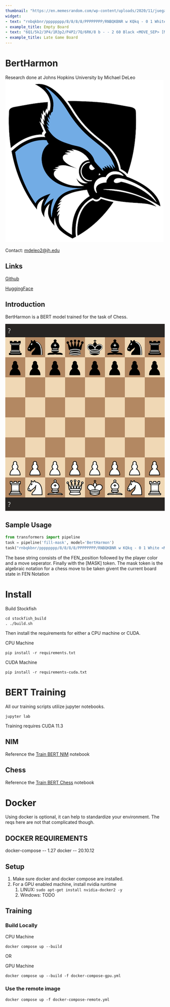 ```yaml
---
thumbnail: "https://en.memesrandom.com/wp-content/uploads/2020/11/juega-ajedrez.jpeg"
widget:
- text: "rnbqkbnr/pppppppp/8/8/8/8/PPPPPPPP/RNBQKBNR w KQkq - 0 1 White <MOVE_SEP> [MASK]"
- example_title: Empty Board
- text: "6Q1/5k2/3P4/1R3p2/P4P2/7Q/6RK/8 b - - 2 60 Black <MOVE_SEP> [MASK]"
- example_title: Late Game Board
---
```




# BertHarmon

Research done at Johns Hopkins University by Michael DeLeo![iu-13](resources/logo.png)

Contact: mdeleo2@jh.edu

## Links

[Github](https://github.com/deleomike/NLP-Chess)

[HuggingFace](https://huggingface.co/squish/BertHarmon)

## Introduction

BertHarmon is a BERT model trained for the task of Chess.

![IMG_0145](resources/chess-example.GIF)

## Sample Usage

```python
from transformers import pipeline
task = pipeline('fill-mask', model='BertHarmon')
task("rnbqkbnr/pppppppp/8/8/8/8/PPPPPPPP/RNBQKBNR w KQkq - 0 1 White <MOVE_SEP> [MASK]")
```

The base string consists of the FEN_position followed by the player color and a move seperator. Finally with the [MASK] token. The mask token is the algebraic notation for a chess move to be taken givent the current board state in FEN Notation

# Install

Build Stockfish
```commandline
cd stockfish_build
. ./build.sh
```

Then install the requirements for either a CPU machine or CUDA.

CPU Machine
```commandline
pip install -r requirements.txt
```

CUDA Machine
```commandline
pip install -r requirements-cuda.txt
```

# BERT Training

All our training scripts utilize jupyter notebooks.

```commandline
jupyter lab
```

Training requires CUDA 11.3

## NIM

Reference the [Train BERT NIM](./src/bert/Train_BERT_NIM.ipynb) notebook

## Chess

Reference the [Train BERT Chess](./src/bert/Train_BERT.ipynb) notebook


# Docker

Using docker is optional, it can help to standardize your environment. The reqs here are not that complicated though.

## DOCKER REQUIREMENTS

docker-compose -- 1.27
docker -- 20.10.12

## Setup

1. Make sure docker and docker compose are installed.
2. For a GPU enabled machine, install nvidia runtime
   1. LINUX: ```sudo apt-get install nvidia-docker2 -y```
   2. Windows: TODO

## Training

### Build Locally

CPU Machine
```commandline
docker compose up --build
```

OR

GPU Machine

```commandline
docker compose up --build -f docker-compose-gpu.yml
```

### Use the remote image

```commandline
docker compose up -f docker-compose-remote.yml
```

